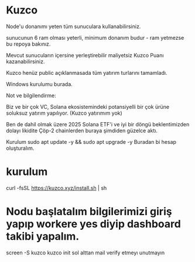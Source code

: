 # Kuzco
Node'u donanımı yeten tüm sunuculara kullanabilirsiniz.

sunucunun 6 ram olması yeterli, minimum donanım budur - ram yetmezse bu repoya bakınız.

Mevcut sunucuların içersine yerleştirebilir maliyetsiz Kuzco Puanı kazanabilirsiniz.

Kuzco henüz public açıklanmasada tüm yatırım turlarını tamamladı.

Windows kurulumu burada.

Not ve bilgilendirme:

Biz ve bir çok VC, Solana ekosistemindeki potansiyelli bir çok ürüne soluksuz yatırım yapılıyor. (Kuzco yatırımım yok)

Ben de dahil olmak üzere 2025 Solana ETF'i ve iyi bir döngü beklentimizden dolayı likidite Çöp-2 chainlerden buraya şimdiden güzelce aktı.

Kurulum
sudo apt update -y && sudo apt upgrade -y
Buradan bi hesap oluşturalım.

# kurulum
curl -fsSL https://kuzco.xyz/install.sh | sh

# Nodu başlatalım bilgilerimizi giriş yapıp workere yes diyip dashboard takibi yapalım.
screen -S kuzco
kuzco init
sol alttan mail verify etmeyı unutmayın
